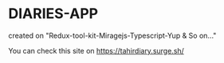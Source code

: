# DIARIES-APP
created on "Redux-tool-kit-Miragejs-Typescript-Yup &amp; So on..."

You can check this site on https://tahirdiary.surge.sh/
